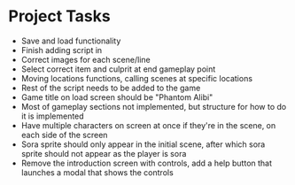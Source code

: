 # Project Tasks

- Save and load functionality
- Finish adding script in
- Correct images for each scene/line
- Select correct item and culprit at end gameplay point
- Moving locations functions, calling scenes at specific locations
- Rest of the script needs to be added to the game
- Game title on load screen should be "Phantom Alibi"
- Most of gameplay sections not implemented, but structure for how to do it is implemented
- Have multiple characters on screen at once if they're in the scene, on each side of the screen
- Sora sprite should only appear in the initial scene, after which sora sprite should not appear as the player is sora
- Remove the introduction screen with controls, add a help button that launches a modal that shows the controls